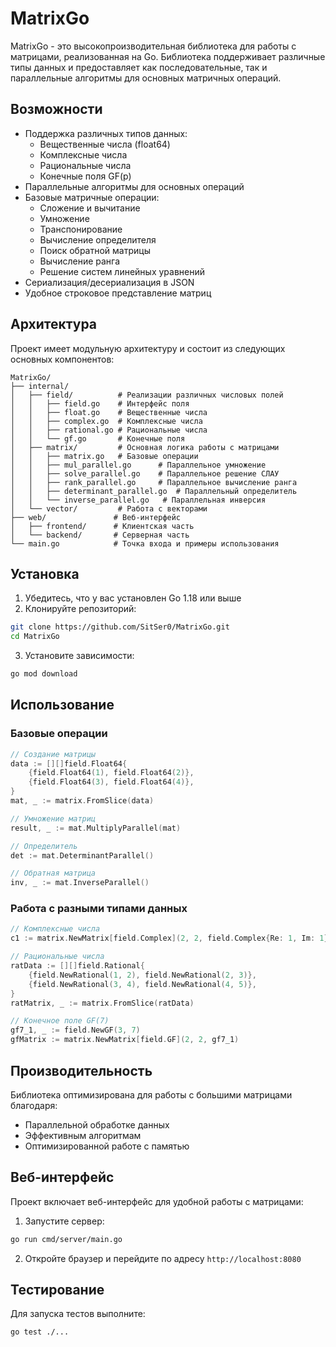 # MatrixGo

MatrixGo - это высокопроизводительная библиотека для работы с матрицами, реализованная на Go. Библиотека поддерживает различные типы данных и предоставляет как последовательные, так и параллельные алгоритмы для основных матричных операций.

## Возможности

- Поддержка различных типов данных:
  - Вещественные числа (float64)
  - Комплексные числа
  - Рациональные числа
  - Конечные поля GF(p)
- Параллельные алгоритмы для основных операций
- Базовые матричные операции:
  - Сложение и вычитание
  - Умножение
  - Транспонирование
  - Вычисление определителя
  - Поиск обратной матрицы
  - Вычисление ранга
  - Решение систем линейных уравнений
- Сериализация/десериализация в JSON
- Удобное строковое представление матриц

## Архитектура

Проект имеет модульную архитектуру и состоит из следующих основных компонентов:

```
MatrixGo/
├── internal/
│   ├── field/          # Реализации различных числовых полей
│   │   ├── field.go    # Интерфейс поля
│   │   ├── float.go    # Вещественные числа
│   │   ├── complex.go  # Комплексные числа
│   │   ├── rational.go # Рациональные числа
│   │   └── gf.go       # Конечные поля
│   ├── matrix/         # Основная логика работы с матрицами
│   │   ├── matrix.go   # Базовые операции
│   │   ├── mul_parallel.go      # Параллельное умножение
│   │   ├── solve_parallel.go    # Параллельное решение СЛАУ
│   │   ├── rank_parallel.go     # Параллельное вычисление ранга
│   │   ├── determinant_parallel.go  # Параллельный определитель
│   │   └── inverse_parallel.go   # Параллельная инверсия
│   └── vector/         # Работа с векторами
├── web/               # Веб-интерфейс
│   ├── frontend/      # Клиентская часть
│   └── backend/       # Серверная часть
└── main.go            # Точка входа и примеры использования
```

## Установка

1. Убедитесь, что у вас установлен Go 1.18 или выше
2. Клонируйте репозиторий:
```bash
git clone https://github.com/SitSer0/MatrixGo.git
cd MatrixGo
```
3. Установите зависимости:
```bash
go mod download
```

## Использование

### Базовые операции

```go
// Создание матрицы
data := [][]field.Float64{
    {field.Float64(1), field.Float64(2)},
    {field.Float64(3), field.Float64(4)},
}
mat, _ := matrix.FromSlice(data)

// Умножение матриц
result, _ := mat.MultiplyParallel(mat)

// Определитель
det := mat.DeterminantParallel()

// Обратная матрица
inv, _ := mat.InverseParallel()
```

### Работа с разными типами данных

```go
// Комплексные числа
c1 := matrix.NewMatrix[field.Complex](2, 2, field.Complex{Re: 1, Im: 1})

// Рациональные числа
ratData := [][]field.Rational{
    {field.NewRational(1, 2), field.NewRational(2, 3)},
    {field.NewRational(3, 4), field.NewRational(4, 5)},
}
ratMatrix, _ := matrix.FromSlice(ratData)

// Конечное поле GF(7)
gf7_1, _ := field.NewGF(3, 7)
gfMatrix := matrix.NewMatrix[field.GF](2, 2, gf7_1)
```

## Производительность

Библиотека оптимизирована для работы с большими матрицами благодаря:
- Параллельной обработке данных
- Эффективным алгоритмам
- Оптимизированной работе с памятью

## Веб-интерфейс

Проект включает веб-интерфейс для удобной работы с матрицами:
1. Запустите сервер:
```bash
go run cmd/server/main.go
```
2. Откройте браузер и перейдите по адресу `http://localhost:8080`

## Тестирование

Для запуска тестов выполните:
```bash
go test ./...
```

